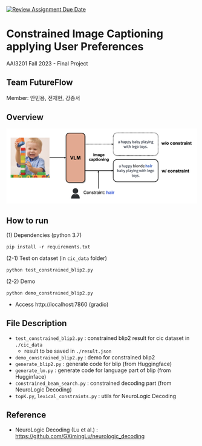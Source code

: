 [![Review Assignment Due Date](https://classroom.github.com/assets/deadline-readme-button-24ddc0f5d75046c5622901739e7c5dd533143b0c8e959d652212380cedb1ea36.svg)](https://classroom.github.com/a/RT0PS4cg)

# Constrained Image Captioning applying User Preferences

AAI3201 Fall 2023 - Final Project

## Team FutureFlow
Member: 안민용, 전재현, 강종서

## Overview
![Overview](overview.png)

## How to run
(1) Dependencies (python 3.7)
```
pip install -r requirements.txt
```
(2-1) Test on dataset (in `cic_data` folder)
```
python test_constrained_blip2.py
```
(2-2) Demo
```
python demo_constrained_blip2.py
```
- Access http://localhost:7860 (gradio)

## File Description
- `test_constrained_blip2.py` : constrained blip2 result for cic dataset in `./cic_data`
    - result to be saved in `./result.json`
- `demo_constrained_blip2.py` : demo for constrained blip2
- `generate_blip2.py` : generate code for blip (from Huggingface)
- `generate_lm.py` : generate code for language part of blip (from Hugginface)
- `constrained_beam_search.py` : constrained decoding part (from NeuroLogic Decoding)
- `topK.py`, `lexical_constraints.py` : utils for NeuroLogic Decoding

## Reference
- NeuroLogic Decoding (Lu et al.) : https://github.com/GXimingLu/neurologic_decoding